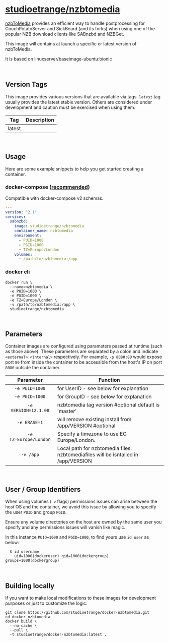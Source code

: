 
# [studioetrange/nzbtomedia](https://github.com/studioetrange/nzbtomedia)

[nzbToMedia](https://github.com/clinton-hall/nzbToMedia) provides an efficient way to handle postprocessing for CouchPotatoServer and SickBeard (and its forks) when using one of the popular NZB download clients like SABnzbd and NZBGet.

This image will contains at launch a specific or latest version of nzbToMedia. 

It is based on linuxserver/baseimage-ubuntu:bionic

&nbsp;
## Version Tags

This image provides various versions that are available via tags. `latest` tag usually provides the latest stable version. Others are considered under development and caution must be exercised when using them.

| Tag | Description |
| :----: | --- |
| latest |  |

&nbsp;
## Usage

Here are some example snippets to help you get started creating a container.

### docker-compose ([recommended](https://docs.linuxserver.io/general/docker-compose))

Compatible with docker-compose v2 schemas.

```yaml
---
version: "2.1"
services:
  sabnzbd:
    image: studioetrange/nzbtomedia
    container_name: nzbtomedia
    environment:
      - PUID=1000
      - PGID=1000
      - TZ=Europe/London
    volumes:
      - /path/to/nzbtomedia:/app
```

### docker cli

```
docker run \
  --name=nzbtomedia \
  -e PUID=1000 \
  -e PGID=1000 \
  -e TZ=Europe/London \
  -v /path/to/nzbtomedia:/app \
  studioetrange/nzbtomedia
```

&nbsp;
## Parameters

Container images are configured using parameters passed at runtime (such as those above). These parameters are separated by a colon and indicate `<external>:<internal>` respectively. For example, `-p 8080:80` would expose port `80` from inside the container to be accessible from the host's IP on port `8080` outside the container.

| Parameter | Function |
| :----: | --- |
| `-e PUID=1000` | for UserID - see below for explanation |
| `-e PGID=1000` | for GroupID - see below for explanation |
| `-e VERSION=12.1.08` | nzbtomedia tag version #optional default is 'master' |
| `-e ERASE=1` | will remove existing install from /app/VERSION #optional |
| `-e TZ=Europe/London` | Specify a timezone to use EG Europe/London. |
| `-v /app` | Local path for nzbtomedia files. nzbtomediafiles will be isntalled in /app/VERSION |

&nbsp;
## User / Group Identifiers

When using volumes (`-v` flags) permissions issues can arise between the host OS and the container, we avoid this issue by allowing you to specify the user `PUID` and group `PGID`.

Ensure any volume directories on the host are owned by the same user you specify and any permissions issues will vanish like magic.

In this instance `PUID=1000` and `PGID=1000`, to find yours use `id user` as below:

```
  $ id username
    uid=1000(dockeruser) gid=1000(dockergroup) groups=1000(dockergroup)
```


&nbsp;
## Building locally

If you want to make local modifications to these images for development purposes or just to customize the logic:
```
git clone https://github.com/studioetrange/docker-nzbtomedia.git
cd docker-nzbtomedia
docker build \
  --no-cache \
  --pull \
  -t studioetrange/docker-nzbtomedia:latest .
```

